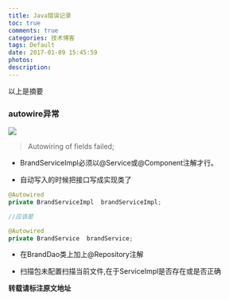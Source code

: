 ```yaml
---
title: Java错误记录
toc: true
comments: true
categories: 技术博客
tags: Default
date: 2017-01-09 15:45:59
photos:
description:
---
```


以上是摘要

<!--more-->

### autowire异常

![](https://ww1.sinaimg.cn/large/006tKfTcgw1fbkfaky63wj316e071gv9.jpg)

>Autowiring of fields failed;

* BrandServiceImpl必须以@Service或@Component注解才行。
 
* 自动写入的时候把接口写成实现类了 
```java
@Autowired 
private BrandServiceImpl  brandServiceImpl; 

//应该是

@Autowired 
private BrandService  brandService;
```

* 在BrandDao类上加上@Repository注解

* 扫描包未配置扫描当前文件,在于ServiceImpl是否存在或是否正确

**转载请标注原文地址**


